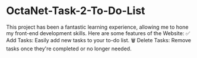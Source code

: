 # OctaNet-Task-2-To-Do-List
This project has been a fantastic learning experience, allowing me to hone my front-end development skills. Here are some features of the Website: ✅ Add Tasks: Easily add new tasks to your to-do list.  🗑️ Delete Tasks: Remove tasks once they're completed or no longer needed. 

